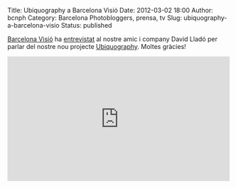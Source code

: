 Title: Ubiquography a Barcelona Visió
Date: 2012-03-02 18:00
Author: bcnph
Category: Barcelona Photobloggers, prensa, tv
Slug: ubiquography-a-barcelona-visio
Status: published

[Barcelona Visió](http://www.bvisio.com/) ha [entrevistat](http://www.bvisio.com/bancdeproves/index.php?idioma=ca&seccion=archivo&titulo=ubiquography%3A-els-m%C3%B2bils-com-a-acceleradors-de-la-immediatesa-fotogr%C3%A0fica-&param1=2012&param2=2&videoAmigo=true&idVideo=5159) al nostre amic i company David Lladó per parlar del nostre nou projecte [Ubiquography](http://ubiquography.com/). Moltes gràcies!

<iframe src="http://player.vimeo.com/video/37815002" width="500" height="281" frameborder="0" webkitallowfullscreen mozallowfullscreen allowfullscreen></iframe>
